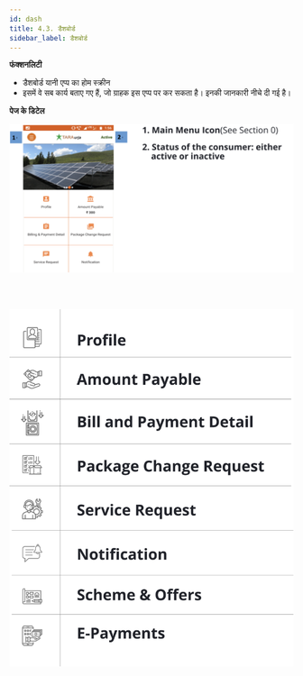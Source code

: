 ```yaml
---
id: dash
title: 4.3. डैशबोर्ड
sidebar_label: डैशबोर्ड
---
```


**फंक्शनलिटी**
* डैशबोर्ड यानी एप्प का होम स्क्रीन
* इसमें वे सब कार्य बताए गए हैं, जो ग्राहक इस एप्प पर कर सकता है। इनकी जानकारी नीचे दी गई है।

**पेज के डिटेल**

![Dashboard](./assets/4.8.2_Dashboard.svg)

<br/><br/>

![Dashboard](./assets/4.8_Dashboard.svg)



